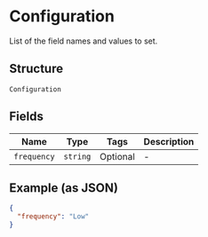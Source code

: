 
# Configuration

List of the field names and values to set.

## Structure

`Configuration`

## Fields

| Name | Type | Tags | Description |
|  --- | --- | --- | --- |
| `frequency` | `string` | Optional | - |

## Example (as JSON)

```json
{
  "frequency": "Low"
}
```

